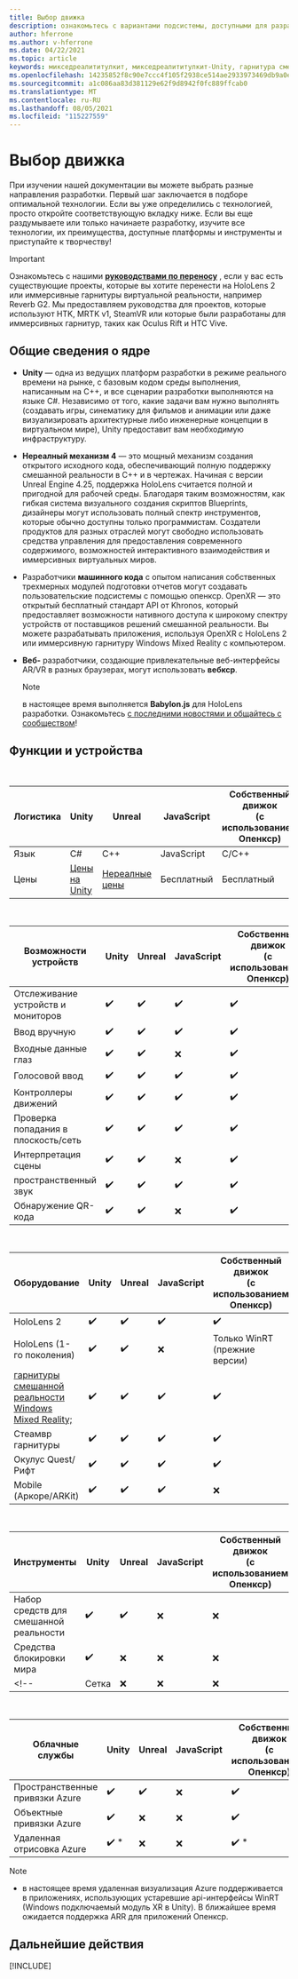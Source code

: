 ```yaml
---
title: Выбор движка
description: ознакомьтесь с вариантами подсистемы, доступными для разработки смешанной реальности для HoloLens и VR.
author: hferrone
ms.author: v-hferrone
ms.date: 04/22/2021
ms.topic: article
keywords: микседреалититулкит, микседреалититулкит-Unity, гарнитура смешанной реальности, гарнитура Windows Mixed Reality, гарнитура виртуальной реальности, Unity
ms.openlocfilehash: 14235852f8c90e7ccc4f105f2938ce514ae2933973469db9a0e01bd03d2c1b6d
ms.sourcegitcommit: a1c086aa83d381129e62f9d8942f0fc889ffcab0
ms.translationtype: MT
ms.contentlocale: ru-RU
ms.lasthandoff: 08/05/2021
ms.locfileid: "115227559"
---
```

# <a name="choosing-your-engine"></a>Выбор движка

При изучении нашей документации вы можете выбрать разные направления разработки. Первый шаг заключается в подборе оптимальной технологии. Если вы уже определились с технологией, просто откройте соответствующую вкладку ниже. Если вы еще раздумываете или только начинаете разработку, изучите все технологии, их преимущества, доступные платформы и инструменты и приступайте к творчеству!

> [!IMPORTANT]
> Ознакомьтесь с нашими **[руководствами по переносу](porting-apps/porting-overview.md)** , если у вас есть существующие проекты, которые вы хотите перенести на HoloLens 2 или иммерсивные гарнитуры виртуальной реальности, например Reverb G2. Мы предоставляем руководства для проектов, которые используют HTK, MRTK v1, SteamVR или которые были разработаны для иммерсивных гарнитур, таких как Oculus Rift и HTC Vive.

## <a name="engine-overview"></a>Общие сведения о ядре

* **Unity** — одна из ведущих платформ разработки в режиме реального времени на рынке, с базовым кодом среды выполнения, написанным на C++, и все сценарии разработки выполняются на языке C#. Независимо от того, какие задачи вам нужно выполнять (создавать игры, синематику для фильмов и анимации или даже визуализировать архитектурные либо инженерные концепции в виртуальном мире), Unity предоставит вам необходимую инфраструктуру.

* **Нереалный механизм 4** — это мощный механизм создания открытого исходного кода, обеспечивающий полную поддержку смешанной реальности в C++ и в чертежах. Начиная с версии Unreal Engine 4.25, поддержка HoloLens считается полной и пригодной для рабочей среды. Благодаря таким возможностям, как гибкая система визуального создания скриптов Blueprints, дизайнеры могут использовать полный спектр инструментов, которые обычно доступны только программистам. Создатели продуктов для разных отраслей могут свободно использовать средства управления для предоставления современного содержимого, возможностей интерактивного взаимодействия и иммерсивных виртуальных миров.

* Разработчики **машинного кода** с опытом написания собственных трехмерных модулей подготовки отчетов могут создавать пользовательские подсистемы с помощью опенкср. OpenXR — это открытый бесплатный стандарт API от Khronos, который предоставляет возможности нативного доступа к широкому спектру устройств от поставщиков решений смешанной реальности. Вы можете разрабатывать приложения, используя OpenXR с HoloLens 2 или иммерсивную гарнитуру Windows Mixed Reality с компьютером.

* **Веб-** разработчики, создающие привлекательные веб-интерфейсы AR/VR в разных браузерах, могут использовать **вебкср**.

    > [!NOTE]
    > в настоящее время выполняется **Babylon.js** для HoloLens разработки. Ознакомьтесь [с последними новостями и общайтесь с сообществом](https://doc.babylonjs.com/divingDeeper/webXR/introToWebXR)!

<!-- Babylon is a Javascript-based, open source, 3D graphics engine capable of powering 3D scenes in a web browser. Babylon.js 4.2+ includes support for WebXR. With Babylon React Native, you can even build cross-platform native     applications for PC, mobile, and mixed reality devices. -->

## <a name="features-and-devices"></a>Функции и устройства

<br>

| Логистика | Unity | Unreal | JavaScript | Собственный движок <br>(с использованием Опенкср) |
|---|---|---|---|---|
| Язык | C# | C++ | JavaScript | C/C++ |
| Цены | [Цены на Unity](https://store.unity.com/#plans-individual) | [Нереалные цены](https://www.unrealengine.com/download) | Бесплатный | Бесплатный |

<br>

| Возможности устройств | Unity | Unreal | JavaScript | Собственный движок <br>(с использованием Опенкср) |
|---|---|---|---|---|
| Отслеживание устройств и мониторов | ✔️ | ✔️ | ✔️ | ✔️ |
| Ввод вручную | ✔️ | ✔️ | ✔️ | ✔️ |
| Входные данные глаз | ✔️ | ✔️ | ❌ | ✔️ |
| Голосовой ввод | ✔️ | ✔️ | ✔️ | ✔️ |
| Контроллеры движений | ✔️ | ✔️ | ✔️ | ✔️ |
| Проверка попадания в плоскость/сеть | ✔️ | ✔️ | ✔️ | ✔️ |
| Интерпретация сцены | ✔️ | ✔️ | ❌ | ✔️ |
| пространственный звук | ✔️ | ✔️ | ✔️ | ✔️ |
| Обнаружение QR-кода | ✔️ | ✔️ | ❌ | ✔️ |

<br>

| Оборудование | Unity | Unreal | JavaScript | Собственный движок <br>(с использованием Опенкср) |
|---|---|---|---|---|
| HoloLens 2 | ✔️ | ✔️ | ✔️ | ✔️ |
| HoloLens (1-го поколения) | ✔️ | ✔️ | ❌ | Только WinRT (прежние версии) |
| [гарнитуры смешанной реальности Windows Mixed Reality;](../discover/immersive-headset-hardware-details.md) | ✔️ | ✔️ | ✔️ | ✔️ |
| Стеамвр гарнитуры | ✔️ | ✔️ | ✔️ | ✔️ |
| Окулус Quest/Рифт | ✔️ | ✔️ | ✔️ | ✔️ |
| Mobile (Аркоре/ARKit) | ✔️ | ✔️ | ✔️ | ❌ |

<br>

| Инструменты | Unity | Unreal | JavaScript | Собственный движок <br>(с использованием Опенкср) |
|---|---|---|---|---|
| Набор средств для смешанной реальности | ✔️ | ✔️ | ❌  | ❌ |
| Средства блокировки мира | ✔️ | ❌ | ❌  | ❌ |
<!-- | Сетка | ❌ | ❌ | ❌ | ❌ | -->

<br>

| Облачные службы | Unity | Unreal | JavaScript | Собственный движок <br>(с использованием Опенкср) |
|---|---|---|---|---|
| Пространственные привязки Azure | ✔️ | ✔️ | ❌ | ✔️ |
| Объектные привязки Azure | ✔️ | ❌ | ❌ | ✔️ |
| Удаленная отрисовка Azure | ✔️ * | ❌ | ❌ | ✔️ * |

> [!NOTE]
> * в настоящее время удаленная визуализация Azure поддерживается в приложениях, использующих устаревшие api-интерфейсы WinRT (Windows подключаемый модуль XR в Unity). В ближайшее время ожидается поддержка ARR для приложений Опенкср.

## <a name="next-steps"></a>Дальнейшие действия

[!INCLUDE[](includes/tools-next-steps.md)]